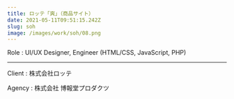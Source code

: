 ```yaml
---
title: ロッテ「爽」（商品サイト）
date: 2021-05-11T09:51:15.242Z
slug: soh
image: /images/work/soh/08.png
---
```

Role : UI/UX Designer, Engineer (HTML/CSS, JavaScript, PHP)

- - -

Client : 株式会社ロッテ

Agency : 株式会社 博報堂プロダクツ